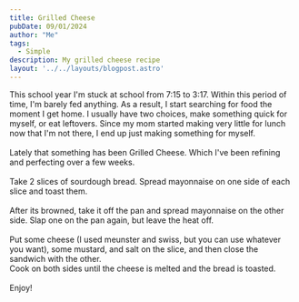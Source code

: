 ```yaml
---
title: Grilled Cheese
pubDate: 09/01/2024
author: "Me"
tags:
  - Simple
description: My grilled cheese recipe
layout: '../../layouts/blogpost.astro'
---
```



This school year I'm stuck at school from 7:15 to 3:17. Within this period of time, I'm barely fed anything. As a result, I start searching for food the moment I get home. I usually have two choices, make something quick for myself, or eat leftovers. Since my mom started making very little for lunch now that I'm not there, I end up just making something for myself.  
   <br/>
Lately that something has been Grilled Cheese. Which I've been refining and perfecting over a few weeks.  
<br/>
Take 2 slices of sourdough bread. Spread mayonnaise on one side of each slice and toast them.  
<br/>
After its browned, take it off the pan and spread mayonnaise on the other side. Slap one on the pan again, but leave the heat off.  
<br/>
Put some cheese (I used meunster and swiss, but you can use whatever you want), some mustard, and salt on the slice, and then close the sandwich with the other.<br/>
Cook on both sides until the cheese is melted and the bread is toasted.  
<br/>
Enjoy! 
 
